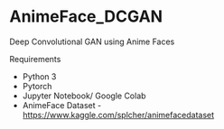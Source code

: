 # AnimeFace_DCGAN

Deep Convolutional GAN using Anime Faces

Requirements
- Python 3
- Pytorch
- Jupyter Notebook/ Google Colab
- AnimeFace Dataset - https://www.kaggle.com/splcher/animefacedataset
